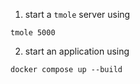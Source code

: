 1. start a `tmole` server using
```
tmole 5000
```

2. start an application using 
```
docker compose up --build
```